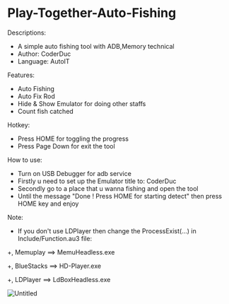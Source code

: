 # Play-Together-Auto-Fishing
Descriptions:
- A simple auto fishing tool with ADB,Memory technical
- Author: CoderDuc
- Language: AutoIT

Features:
- Auto Fishing
- Auto Fix Rod
- Hide & Show Emulator for doing other staffs
- Count fish catched

Hotkey:
- Press HOME for toggling the progress
- Press Page Down for exit the tool

How to use:
- Turn on USB Debugger for adb service
- Firstly u need to set up the Emulator title to: CoderDuc
- Secondly go to a place that u wanna fishing and open the tool
- Until the message "Done ! Press HOME for starting detect" then press HOME key and enjoy

Note: 
- If you don't use LDPlayer then change the ProcessExist(...) in Include/Function.au3 file:

+, Memuplay ==> MemuHeadless.exe

+, BlueStacks ==> HD-Player.exe

+, LDPlayer ==> LdBoxHeadless.exe

![Untitled](https://user-images.githubusercontent.com/46291704/135266677-426d56c6-8415-4948-b309-9012ed3db29a.png)

